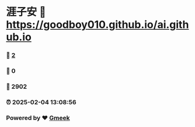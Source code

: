 # 涯子安 :link: https://goodboy010.github.io/ai.github.io 
### :page_facing_up: [2](https://goodboy010.github.io/ai.github.io/tag.html) 
### :speech_balloon: 0 
### :hibiscus: 2902 
### :alarm_clock: 2025-02-04 13:08:56 
### Powered by :heart: [Gmeek](https://github.com/Meekdai/Gmeek)
